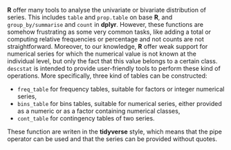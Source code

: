 
**R** offer many tools to analyse the univariate or bivariate
distribution of series. This includes `table` and `prop.table` on base
**R**, and `group_by/summarise` and `count` in **dplyr**. However,
these functions are somehow frustrating as some very common tasks,
like adding a total or computing relative frequencies or percentage
and not counts are not straightforward. Moreover, to our knowledge,
**R** offer weak support for numerical series for which the numerical
value is not known at the individual level, but only the fact that
this value belongs to a certain class. `descstat` is intended to
provide user-friendly tools to perform these kind of operations. More
specifically, three kind of tables can be constructed:

- `freq_table` for frequency tables, suitable for factors or integer
  numerical series,
- `bins_table` for bins tables, suitable for numerical series,
  either provided as a numeric or as a factor containing numerical
  classes,
- `cont_table` for contingency tables of two series.

These function are writen in the **tidyverse** style, which means that
the pipe operator can be used and that the series can be provided
without quotes.
